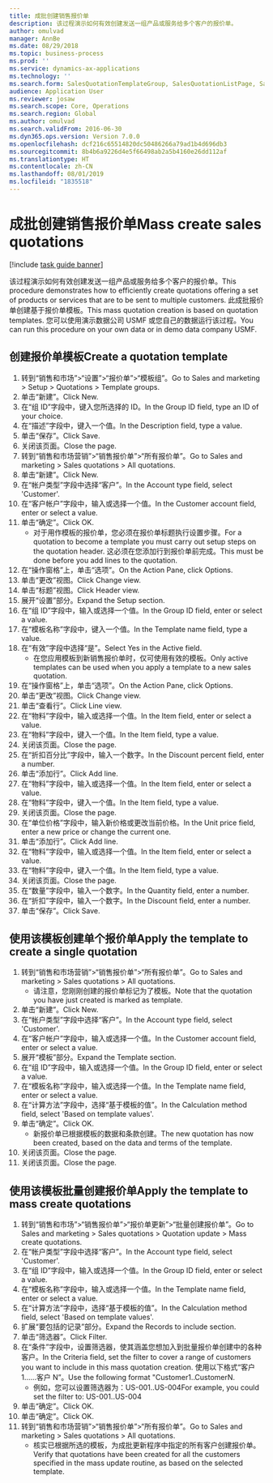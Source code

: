 ```yaml
---
title: 成批创建销售报价单
description: 该过程演示如何有效创建发送一组产品或服务给多个客户的报价单。
author: omulvad
manager: AnnBe
ms.date: 08/29/2018
ms.topic: business-process
ms.prod: ''
ms.service: dynamics-ax-applications
ms.technology: ''
ms.search.form: SalesQuotationTemplateGroup, SalesQuotationListPage, SalesCreateQuotation, SalesQuotationTable, SysQueryForm
audience: Application User
ms.reviewer: josaw
ms.search.scope: Core, Operations
ms.search.region: Global
ms.author: omulvad
ms.search.validFrom: 2016-06-30
ms.dyn365.ops.version: Version 7.0.0
ms.openlocfilehash: dcf216c65514820dc50486266a79ad1b4d696db3
ms.sourcegitcommit: 8b4b6a9226d4e5f66498ab2a5b4160e26dd112af
ms.translationtype: HT
ms.contentlocale: zh-CN
ms.lasthandoff: 08/01/2019
ms.locfileid: "1835518"
---
```

# <a name="mass-create-sales-quotations"></a><span data-ttu-id="5a88c-103">成批创建销售报价单</span><span class="sxs-lookup"><span data-stu-id="5a88c-103">Mass create sales quotations</span></span>

[!include [task guide banner](../../includes/task-guide-banner.md)]

<span data-ttu-id="5a88c-104">该过程演示如何有效创建发送一组产品或服务给多个客户的报价单。</span><span class="sxs-lookup"><span data-stu-id="5a88c-104">This procedure demonstrates how to efficiently create quotations offering a set of products or services that are to be sent to multiple customers.</span></span> <span data-ttu-id="5a88c-105">此成批报价单创建基于报价单模板。</span><span class="sxs-lookup"><span data-stu-id="5a88c-105">This mass quotation creation is based on quotation templates.</span></span> <span data-ttu-id="5a88c-106">您可以使用演示数据公司 USMF 或您自己的数据运行该过程。</span><span class="sxs-lookup"><span data-stu-id="5a88c-106">You can run this procedure on your own data or in demo data company USMF.</span></span>


## <a name="create-a-quotation-template"></a><span data-ttu-id="5a88c-107">创建报价单模板</span><span class="sxs-lookup"><span data-stu-id="5a88c-107">Create a quotation template</span></span>
1. <span data-ttu-id="5a88c-108">转到“销售和市场”>“设置”>“报价单”>“模板组”。</span><span class="sxs-lookup"><span data-stu-id="5a88c-108">Go to Sales and marketing > Setup > Quotations > Template groups.</span></span>
2. <span data-ttu-id="5a88c-109">单击“新建”。</span><span class="sxs-lookup"><span data-stu-id="5a88c-109">Click New.</span></span>
3. <span data-ttu-id="5a88c-110">在“组 ID”字段中，键入您所选择的 ID。</span><span class="sxs-lookup"><span data-stu-id="5a88c-110">In the Group ID field, type an ID of your choice.</span></span>
4. <span data-ttu-id="5a88c-111">在“描述”字段中，键入一个值。</span><span class="sxs-lookup"><span data-stu-id="5a88c-111">In the Description field, type a value.</span></span>
5. <span data-ttu-id="5a88c-112">单击“保存”。</span><span class="sxs-lookup"><span data-stu-id="5a88c-112">Click Save.</span></span>
6. <span data-ttu-id="5a88c-113">关闭该页面。</span><span class="sxs-lookup"><span data-stu-id="5a88c-113">Close the page.</span></span>
7. <span data-ttu-id="5a88c-114">转到“销售和市场营销”>“销售报价单”>“所有报价单”。</span><span class="sxs-lookup"><span data-stu-id="5a88c-114">Go to Sales and marketing > Sales quotations > All quotations.</span></span>
8. <span data-ttu-id="5a88c-115">单击“新建”。</span><span class="sxs-lookup"><span data-stu-id="5a88c-115">Click New.</span></span>
9. <span data-ttu-id="5a88c-116">在“帐户类型”字段中选择“客户”。</span><span class="sxs-lookup"><span data-stu-id="5a88c-116">In the Account type field, select 'Customer'.</span></span>
10. <span data-ttu-id="5a88c-117">在“客户帐户”字段中，输入或选择一个值。</span><span class="sxs-lookup"><span data-stu-id="5a88c-117">In the Customer account field, enter or select a value.</span></span>
11. <span data-ttu-id="5a88c-118">单击“确定”。</span><span class="sxs-lookup"><span data-stu-id="5a88c-118">Click OK.</span></span>
    * <span data-ttu-id="5a88c-119">对于用作模板的报价单，您必须在报价单标题执行设置步骤。</span><span class="sxs-lookup"><span data-stu-id="5a88c-119">For a quotation to become a template you must carry out  setup steps on the quotation header.</span></span> <span data-ttu-id="5a88c-120">这必须在您添加行到报价单前完成。</span><span class="sxs-lookup"><span data-stu-id="5a88c-120">This must be done before you add lines to the quotation.</span></span>   
12. <span data-ttu-id="5a88c-121">在“操作窗格”上，单击“选项”。</span><span class="sxs-lookup"><span data-stu-id="5a88c-121">On the Action Pane, click Options.</span></span>
13. <span data-ttu-id="5a88c-122">单击“更改”视图。</span><span class="sxs-lookup"><span data-stu-id="5a88c-122">Click Change view.</span></span>
14. <span data-ttu-id="5a88c-123">单击“标题”视图。</span><span class="sxs-lookup"><span data-stu-id="5a88c-123">Click Header view.</span></span>
15. <span data-ttu-id="5a88c-124">展开“设置”部分。</span><span class="sxs-lookup"><span data-stu-id="5a88c-124">Expand the Setup section.</span></span>
16. <span data-ttu-id="5a88c-125">在“组 ID”字段中，输入或选择一个值。</span><span class="sxs-lookup"><span data-stu-id="5a88c-125">In the Group ID field, enter or select a value.</span></span>
17. <span data-ttu-id="5a88c-126">在“模板名称”字段中，键入一个值。</span><span class="sxs-lookup"><span data-stu-id="5a88c-126">In the Template name field, type a value.</span></span>
18. <span data-ttu-id="5a88c-127">在“有效”字段中选择“是”。</span><span class="sxs-lookup"><span data-stu-id="5a88c-127">Select Yes in the Active field.</span></span>
    * <span data-ttu-id="5a88c-128">在您应用模板到新销售报价单时，仅可使用有效的模板。</span><span class="sxs-lookup"><span data-stu-id="5a88c-128">Only active templates can be used when you apply a template to a new sales quotation.</span></span>  
19. <span data-ttu-id="5a88c-129">在“操作窗格”上，单击“选项”。</span><span class="sxs-lookup"><span data-stu-id="5a88c-129">On the Action Pane, click Options.</span></span>
20. <span data-ttu-id="5a88c-130">单击“更改”视图。</span><span class="sxs-lookup"><span data-stu-id="5a88c-130">Click Change view.</span></span>
21. <span data-ttu-id="5a88c-131">单击“查看行”。</span><span class="sxs-lookup"><span data-stu-id="5a88c-131">Click Line view.</span></span>
22. <span data-ttu-id="5a88c-132">在“物料”字段中，输入或选择一个值。</span><span class="sxs-lookup"><span data-stu-id="5a88c-132">In the Item field, enter or select a value.</span></span>
23. <span data-ttu-id="5a88c-133">在“物料”字段中，键入一个值。</span><span class="sxs-lookup"><span data-stu-id="5a88c-133">In the Item field, type a value.</span></span>
24. <span data-ttu-id="5a88c-134">关闭该页面。</span><span class="sxs-lookup"><span data-stu-id="5a88c-134">Close the page.</span></span>
25. <span data-ttu-id="5a88c-135">在“折扣百分比”字段中，输入一个数字。</span><span class="sxs-lookup"><span data-stu-id="5a88c-135">In the Discount percent field, enter a number.</span></span>
26. <span data-ttu-id="5a88c-136">单击“添加行”。</span><span class="sxs-lookup"><span data-stu-id="5a88c-136">Click Add line.</span></span>
27. <span data-ttu-id="5a88c-137">在“物料”字段中，输入或选择一个值。</span><span class="sxs-lookup"><span data-stu-id="5a88c-137">In the Item field, enter or select a value.</span></span>
28. <span data-ttu-id="5a88c-138">在“物料”字段中，键入一个值。</span><span class="sxs-lookup"><span data-stu-id="5a88c-138">In the Item field, type a value.</span></span>
29. <span data-ttu-id="5a88c-139">关闭该页面。</span><span class="sxs-lookup"><span data-stu-id="5a88c-139">Close the page.</span></span>
30. <span data-ttu-id="5a88c-140">在“单位价格”字段中，输入新价格或更改当前价格。</span><span class="sxs-lookup"><span data-stu-id="5a88c-140">In the Unit price field, enter a new price or change the current one.</span></span>
31. <span data-ttu-id="5a88c-141">单击“添加行”。</span><span class="sxs-lookup"><span data-stu-id="5a88c-141">Click Add line.</span></span>
32. <span data-ttu-id="5a88c-142">在“物料”字段中，输入或选择一个值。</span><span class="sxs-lookup"><span data-stu-id="5a88c-142">In the Item field, enter or select a value.</span></span>
33. <span data-ttu-id="5a88c-143">在“物料”字段中，键入一个值。</span><span class="sxs-lookup"><span data-stu-id="5a88c-143">In the Item field, type a value.</span></span>
34. <span data-ttu-id="5a88c-144">关闭该页面。</span><span class="sxs-lookup"><span data-stu-id="5a88c-144">Close the page.</span></span>
35. <span data-ttu-id="5a88c-145">在“数量”字段中，输入一个数字。</span><span class="sxs-lookup"><span data-stu-id="5a88c-145">In the Quantity field, enter a number.</span></span>
36. <span data-ttu-id="5a88c-146">在“折扣”字段中，输入一个数字。</span><span class="sxs-lookup"><span data-stu-id="5a88c-146">In the Discount field, enter a number.</span></span>
37. <span data-ttu-id="5a88c-147">单击“保存”。</span><span class="sxs-lookup"><span data-stu-id="5a88c-147">Click Save.</span></span>

## <a name="apply-the-template-to-create-a-single-quotation"></a><span data-ttu-id="5a88c-148">使用该模板创建单个报价单</span><span class="sxs-lookup"><span data-stu-id="5a88c-148">Apply the template to create a single quotation</span></span>
1. <span data-ttu-id="5a88c-149">转到“销售和市场营销”>“销售报价单”>“所有报价单”。</span><span class="sxs-lookup"><span data-stu-id="5a88c-149">Go to Sales and marketing > Sales quotations > All quotations.</span></span>
    * <span data-ttu-id="5a88c-150">请注意，您刚刚创建的报价单标记为了模板。</span><span class="sxs-lookup"><span data-stu-id="5a88c-150">Note that the quotation you have just created is marked as template.</span></span>  
2. <span data-ttu-id="5a88c-151">单击“新建”。</span><span class="sxs-lookup"><span data-stu-id="5a88c-151">Click New.</span></span>
3. <span data-ttu-id="5a88c-152">在“帐户类型”字段中选择“客户”。</span><span class="sxs-lookup"><span data-stu-id="5a88c-152">In the Account type field, select 'Customer'.</span></span>
4. <span data-ttu-id="5a88c-153">在“客户帐户”字段中，输入或选择一个值。</span><span class="sxs-lookup"><span data-stu-id="5a88c-153">In the Customer account field, enter or select a value.</span></span>
5. <span data-ttu-id="5a88c-154">展开“模板”部分。</span><span class="sxs-lookup"><span data-stu-id="5a88c-154">Expand the Template section.</span></span>
6. <span data-ttu-id="5a88c-155">在“组 ID”字段中，输入或选择一个值。</span><span class="sxs-lookup"><span data-stu-id="5a88c-155">In the Group ID field, enter or select a value.</span></span>
7. <span data-ttu-id="5a88c-156">在“模板名称”字段中，输入或选择一个值。</span><span class="sxs-lookup"><span data-stu-id="5a88c-156">In the Template name field, enter or select a value.</span></span>
8. <span data-ttu-id="5a88c-157">在“计算方法”字段中，选择“基于模板的值”。</span><span class="sxs-lookup"><span data-stu-id="5a88c-157">In the Calculation method field, select 'Based on template values'.</span></span>
9. <span data-ttu-id="5a88c-158">单击“确定”。</span><span class="sxs-lookup"><span data-stu-id="5a88c-158">Click OK.</span></span>
    * <span data-ttu-id="5a88c-159">新报价单已根据模板的数据和条款创建。</span><span class="sxs-lookup"><span data-stu-id="5a88c-159">The new quotation has now been created, based on the data and terms of the template.</span></span>  
10. <span data-ttu-id="5a88c-160">关闭该页面。</span><span class="sxs-lookup"><span data-stu-id="5a88c-160">Close the page.</span></span>
11. <span data-ttu-id="5a88c-161">关闭该页面。</span><span class="sxs-lookup"><span data-stu-id="5a88c-161">Close the page.</span></span>

## <a name="apply-the-template-to-mass-create-quotations"></a><span data-ttu-id="5a88c-162">使用该模板批量创建报价单</span><span class="sxs-lookup"><span data-stu-id="5a88c-162">Apply the template to mass create quotations</span></span>
1. <span data-ttu-id="5a88c-163">转到“销售和市场”>“销售报价单”>“报价单更新”>“批量创建报价单”。</span><span class="sxs-lookup"><span data-stu-id="5a88c-163">Go to Sales and marketing > Sales quotations > Quotation update > Mass create quotations.</span></span>
2. <span data-ttu-id="5a88c-164">在“帐户类型”字段中选择“客户”。</span><span class="sxs-lookup"><span data-stu-id="5a88c-164">In the Account type field, select 'Customer'.</span></span>
3. <span data-ttu-id="5a88c-165">在“组 ID”字段中，输入或选择一个值。</span><span class="sxs-lookup"><span data-stu-id="5a88c-165">In the Group ID field, enter or select a value.</span></span>
4. <span data-ttu-id="5a88c-166">在“模板名称”字段中，输入或选择一个值。</span><span class="sxs-lookup"><span data-stu-id="5a88c-166">In the Template name field, enter or select a value.</span></span>
5. <span data-ttu-id="5a88c-167">在“计算方法”字段中，选择“基于模板的值”。</span><span class="sxs-lookup"><span data-stu-id="5a88c-167">In the Calculation method field, select 'Based on template values'.</span></span>
6. <span data-ttu-id="5a88c-168">扩展“要包括的记录”部分。</span><span class="sxs-lookup"><span data-stu-id="5a88c-168">Expand the Records to include section.</span></span>
7. <span data-ttu-id="5a88c-169">单击“筛选器”。</span><span class="sxs-lookup"><span data-stu-id="5a88c-169">Click Filter.</span></span>
8. <span data-ttu-id="5a88c-170">在“条件”字段中，设置筛选器，使其涵盖您想加入到批量报价单创建中的各种客户。</span><span class="sxs-lookup"><span data-stu-id="5a88c-170">In the Criteria field, set the filter to cover a range of customers you want to include in this mass quotation creation.</span></span> <span data-ttu-id="5a88c-171">使用以下格式“客户 1……客户 N”。</span><span class="sxs-lookup"><span data-stu-id="5a88c-171">Use the following format "Customer1..CustomerN.</span></span>
    * <span data-ttu-id="5a88c-172">例如，您可以设置筛选器为：US-001..US-004</span><span class="sxs-lookup"><span data-stu-id="5a88c-172">For example, you could set the filter to: US-001..US-004</span></span>  
9. <span data-ttu-id="5a88c-173">单击“确定”。</span><span class="sxs-lookup"><span data-stu-id="5a88c-173">Click OK.</span></span>
10. <span data-ttu-id="5a88c-174">单击“确定”。</span><span class="sxs-lookup"><span data-stu-id="5a88c-174">Click OK.</span></span>
11. <span data-ttu-id="5a88c-175">转到“销售和市场营销”>“销售报价单”>“所有报价单”。</span><span class="sxs-lookup"><span data-stu-id="5a88c-175">Go to Sales and marketing > Sales quotations > All quotations.</span></span>
    * <span data-ttu-id="5a88c-176">核实已根据所选的模板，为成批更新程序中指定的所有客户创建报价单。</span><span class="sxs-lookup"><span data-stu-id="5a88c-176">Verify that quotations have been created for all the customers specified in the mass update routine, as based on the selected template.</span></span>  

